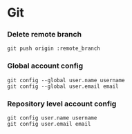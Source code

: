 # Git

### Delete remote branch

```git
git push origin :remote_branch
```

### Global account config

```
git config --global user.name username
git config --global user.email email
```

### Repository level account config

```
git config user.name username
git config user.email email
```
